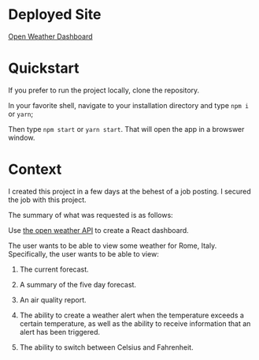 # Deployed Site

<a href="https://clooker.github.io/open-weather-dashboard/" > Open Weather Dashboard </a>

# Quickstart

If you prefer to run the project locally, clone the repository.

In your favorite shell, navigate to your installation directory and type `npm i` or `yarn`;

Then type `npm start` or `yarn start`. That will open the app in a browswer window.

# Context

I created this project in a few days at the behest of a job posting. I secured the job with this project.

The summary of what was requested is as follows:

Use <a href="https://openweathermap.org/api" target="_blank">the open weather API</a> to create a React dashboard.

The user wants to be able to view some weather for Rome, Italy. Specifically, the user wants to be able to view:

1. The current forecast.

2. A summary of the five day forecast.

3. An air quality report.

4. The ability to create a weather alert when the temperature exceeds a certain temperature, as well as the ability to receive information that an alert has been triggered.

5. The ability to switch between Celsius and Fahrenheit.
